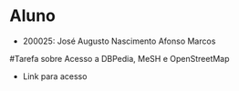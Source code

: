 # Aluno
  * 200025: José Augusto Nascimento Afonso Marcos

#Tarefa sobre Acesso a DBPedia, MeSH e OpenStreetMap
 * Link para acesso
